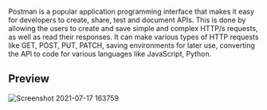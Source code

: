 Postman is a popular application programming interface that makes it easy for developers to create, share, test and document APIs. This is done by allowing the users to create and save simple and complex HTTP/s requests, as well as read their responses. It can make various types of HTTP requests like GET, POST, PUT, PATCH, saving environments for later use, converting the API to code for various languages like JavaScript, Python.

## Preview 
![Screenshot 2021-07-17 163759](https://user-images.githubusercontent.com/56082750/126035029-de422af2-b8dd-4579-8e29-26c9c0c47f17.png)